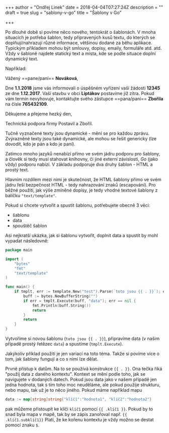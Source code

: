 +++
author = "Ondřej Linek"
date = 2018-04-04T07:27:24Z
description = ""
draft = true
slug = "sablony-v-go"
title = "Šablony v Go"

+++

Po dlouhé době si povíme něco nového, tentokrát o šablonách. V mnoha situacích je potřeba šablon, tedy připravených kusů textu, do kterých se doplňují/nahrazují různé informace, většinou dodané za běhu aplikace. Typickým příkladem mohou být smlouvy, dopisy, emaily, formuláře atd. atd. Vždy v šabloně najdete statický text a místa, kde se podle situace doplní dynamický text.


Například:


Vážený ==pane/paní== __Nováková__,


Dne __1.1.2018__ jsme vás informovali o úspěšném vyřízení vaší žádosti __12345__ ze dne __1.12.2017__. Vaší stavbu v obci __Liptákov__ postavíme již zítra. Pokud vám termín nevyhovuje, kontaktujte svého zástupce ==pana/paní== __Zbořila__ na čísle __765432109__.


Děkujeme a přejeme hezký den,


Technická podpora firmy Postavil a Zbořil.

Tučně vyznačené texty jsou dynamické - mění se pro každou zprávu. Zvýrazněné texty jsou také dynamické, ale mohou se řešit genericky (lze dovodit, kdo je pán a kdo je paní).

Zatímco mnoho jazyků nenabízí přímo ve svém jádru podporu pro šablony, a člověk si tedy musí stahovat knihovny, či jiné externí závislosti, _Go_ (jako vždy) podporu nabízí. V základu podporuje dva druhy šablon - HTML a prostý text.

Hlavním rozdílem mezi nimi je skutečnost, že HTML šablony přímo ve svém jádru řeší bezpečnost HTML - tedy nahrazování znaků (escapování). Pro běžné použití, jak výše zmíněné dopisy, je tedy vhodné textové šablony z balíčku `"text/template"`.

Pokud si chcete vytvořit a spustit šablonu, potřebujete obecně 3 věci:

* šablonu
* data 
* spouštěč šablon

Asi nejkratší ukázka, jak si šablonu vytvořit, doplnit data a spustit by mohl vypadat následovně:

```go
package main

import (
	"bytes"
	"fmt"
	"text/template"
)

func main() {
	if tmplt, err := template.New("test").Parse(`toto jsou {{ . }}`); err == nil {
		buff := bytes.NewBufferString("")
		if err = tmplt.Execute(buff, "data"); err == nil {
			fmt.Println(buff.String())
			return
		}
		return
	}
}

```

Vytvoříme si novou šablonu (`toto jsou {{ . }}`), připravíme data (v našim  případě prostý řetězec `data`) a spustíme (`tmplt.Execute`). 

Jakýkoliv příklad použití je jen variací na toto téma. Takže si povíme více o tom, jak šablony fungují a co s nimi lze dělat.

Prvně přístup k datům. Na to se používá konstrukce `{{ . }}`. Ona tečka říká "použij data z daného kontextu". Kontext se mění podle toho, jak se navigujete v dodaných datech. Pokud jsou data jako v našem případě jen jedna hodnota, tak s tím toho moc neuděláme, ale pokud použije strukturu, nebo mapu, tak už je to něco jiného. Pokud máme například mapu 

```go
data := map[string]string{"klíč1":"hodnota1", "klíč2":"hodnota2"}
```

pak můžeme přistoupit ke klíči `klíč1` pomocí `{{ .klíč1 }}`. Pokud by to snad byla mapa v mapě, tak by se zápis zanořoval např. `{{ .klíč1.subklíč1}}` Platí, že ke kořenu kontextu je vždy možno se destat pomocí znaku `$`.



